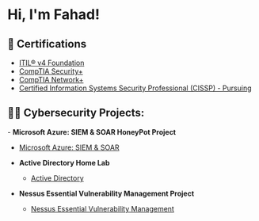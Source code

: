 <h1>Hi, I'm Fahad!</h1>
  


<h2>🥇 Certifications</h2>

- [ITIL® v4 Foundation]()
- [CompTIA Security+]()
- [CompTIA Network+]()
- [Certified Information Systems Security Professional (CISSP) - Pursuing]()
  
<h2>👨‍💻 Cybersecurity Projects:</h2>
- <b>Microsoft Azure: SIEM & SOAR HoneyPot Project</b>
  
  - [Microsoft Azure: SIEM & SOAR](https://github.com/M-FahadAli/MicrosoftAzureSentinental-SIEM-)
  
- <b>Active Directory Home Lab</b>
  - [Active Directory](https://github.com/M-FahadAli/Active-Directory-Project)

- <b>Nessus Essential Vulnerability Management Project</b>
  - [Nessus Essential Vulnerability Management](https://github.com/M-FahadAli/VulnerabilityManagement-NessusEssentials)

